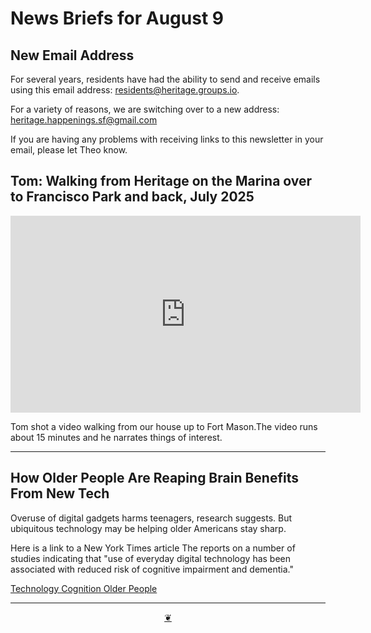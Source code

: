 # News Briefs for August 9

## New Email Address

For several years, residents have had the ability to send and receive emails using this email address: residents@heritage.groups.io.

For a variety of reasons, we are switching over to a new address: heritage.happenings.sf@gmail.com

If you are having any problems with receiving links to this newsletter in your email, please let Theo know.


## Tom: Walking from Heritage on the Marina over to Francisco Park and back, July 2025

<iframe width="560" height="315" src="https://www.youtube.com/embed/3GvNLyIai3w?si=QGQR8iR_6aQ_omEQ" title="YouTube video player" frameborder="0" allow="accelerometer; autoplay; clipboard-write; encrypted-media; gyroscope; picture-in-picture; web-share" referrerpolicy="strict-origin-when-cross-origin" allowfullscreen></iframe>

Tom shot a video walking from our house up to Fort Mason.The video runs about 15 minutes and he narrates things of interest.

***

## How Older People Are Reaping Brain Benefits From New Tech

Overuse of digital gadgets harms teenagers, research suggests. But ubiquitous technology may be helping older Americans stay sharp.

Here is a link to a New York Times article The reports on a number of studies indicating that "use of everyday digital technology has been associated with reduced risk of cognitive impairment and dementia."

[Technology Cognition Older People](https://www.nytimes.com/2025/08/09/health/technology-cognition-older-people.html?unlocked_article_code=1.dE8.IsXS.K9f6lsk3_id0&smid=url-share)

***

<center title="Hello! Click me to go up to the top"><a class="a-dingbat" href="javascript:window.scrollTo(0,0);"> ❦ </a></center>
